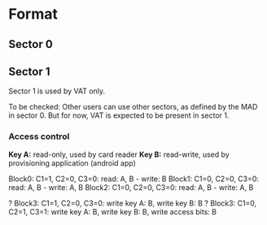 # Format

## Sector 0

## Sector 1

Sector 1 is used by VAT only.

To be checked: Other users can use other sectors, as defined by the MAD in sector 0. But for now,
VAT is expected to be present in sector 1.

### Access control

**Key A:** read-only, used by card reader
**Key B:** read-write, used by provisioning application (android app)

Block0: C1=1, C2=0, C3=0: read: A, B - write: B
Block1: C1=0, C2=0, C3=0: read: A, B - write: A, B
Block2: C1=0, C2=0, C3=0: read: A, B - write: A, B

? Block3: C1=1, C2=0, C3=0: write key A: B, write key B: B
? Block3: C1=0, C2=1, C3=1: write key A: B, write key B: B, write access bits: B
